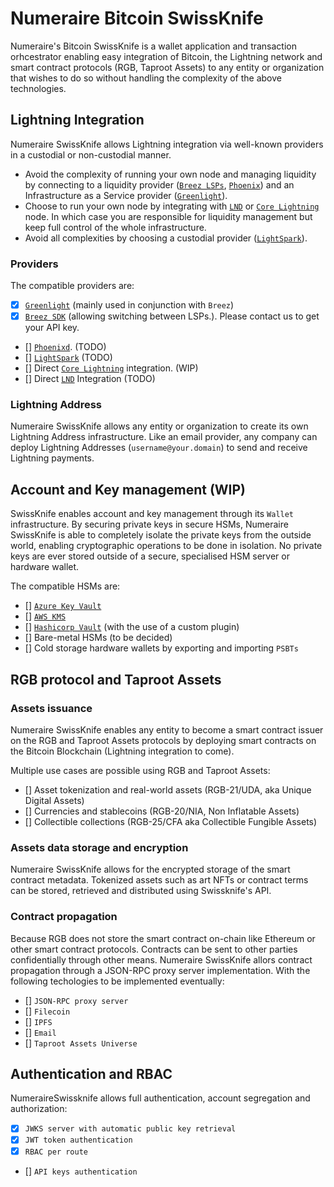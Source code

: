 # Numeraire Bitcoin SwissKnife

Numeraire's Bitcoin SwissKnife is a wallet application and transaction orhcestrator enabling easy integration of Bitcoin, the Lightning network and smart contract protocols (RGB, Taproot Assets) to any entity or organization that wishes to do so without handling the complexity of the above technologies.

## Lightning Integration

Numeraire SwissKnife allows Lightning integration via well-known providers in a custodial or non-custodial manner.

- Avoid the complexity of running your own node and managing liquidity by connecting to a liquidity provider ([`Breez LSPs`](https://breez.technology/lsp/), [`Phoenix`](https://phoenix.acinq.co/server)) and an Infrastructure as a Service provider ([`Greenlight`](https://blockstream.com/lightning/greenlight/)).
- Choose to run your own node by integrating with [`LND`](https://github.com/lightningnetwork/lnd) or [`Core Lightning`](https://corelightning.org/) node. In which case you are responsible for liquidity management but keep full control of the whole infrastructure.
- Avoid all complexities by choosing a custodial provider ([`LightSpark`](https://www.lightspark.com/)).

### Providers

The compatible providers are:

- [x] [`Greenlight`](https://blockstream.com/lightning/greenlight/) (mainly used in conjunction with `Breez`)
- [x] [`Breez SDK`](https://breez.technology/sdk/) (allowing switching between LSPs.). Please contact us to get your API key.
- [] [`Phoenixd`](https://phoenix.acinq.co/server). (TODO)
- [] [`LightSpark`](https://www.lightspark.com/) (TODO)
- [] Direct [`Core Lightning`](https://corelightning.org/) integration. (WIP)
- [] Direct [`LND`](https://github.com/lightningnetwork/lnd) Integration (TODO)

### Lightning Address

Numeraire SwissKnife allows any entity or organization to create its own Lightning Address infrastructure. Like an email provider, any company can deploy Lightning Addresses (`username@your.domain`) to send and receive Lightning payments.

## Account and Key management (WIP)

SwissKnife enables account and key management through its `Wallet` infrastructure. By securing private keys in secure HSMs, Numeraire SwissKnife is able to completely isolate the private keys from the outside world, enabling cryptographic operations to be done in isolation. No private keys are ever stored outside of a secure, specialised HSM server or hardware wallet.

The compatible HSMs are:

- [] [`Azure Key Vault`](https://azure.microsoft.com/en-us/products/key-vault)
- [] [`AWS KMS`](https://aws.amazon.com/kms/)
- [] [`Hashicorp Vault`](https://www.vaultproject.io/) (with the use of a custom plugin)
- [] Bare-metal HSMs (to be decided)
- [] Cold storage hardware wallets by exporting and importing `PSBTs`

## RGB protocol and Taproot Assets

### Assets issuance

Numeraire SwissKnife enables any entity to become a smart contract issuer on the RGB and Taproot Assets protocols by deploying smart contracts on the Bitcoin Blockchain (Lightning integration to come).

Multiple use cases are possible using RGB and Taproot Assets:

- [] Asset tokenization and real-world assets (RGB-21/UDA, aka Unique Digital Assets)
- [] Currencies and stablecoins (RGB-20/NIA, Non Inflatable Assets)
- [] Collectible collections (RGB-25/CFA aka Collectible Fungible Assets)

### Assets data storage and encryption

Numeraire SwissKnife allows for the encrypted storage of the smart contract metadata. Tokenized assets such as art NFTs or contract terms can be stored, retrieved and distributed using Swissknife's API.

### Contract propagation

Because RGB does not store the smart contract on-chain like Ethereum or other smart contract protocols. Contracts can be sent to other parties confidentially through other means. Numeraire SwissKnife allors contract propagation through a JSON-RPC proxy server implementation. With the following techologies to be implemented eventually:

- [] `JSON-RPC proxy server`
- [] `Filecoin`
- [] `IPFS`
- [] `Email`
- [] `Taproot Assets Universe`

## Authentication and RBAC

NumeraireSwissknife allows full authentication, account segregation and authorization:

- [x] `JWKS server with automatic public key retrieval`
- [x] `JWT token authentication`
- [x] `RBAC per route`
- [] `API keys authentication`
